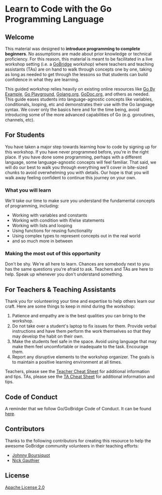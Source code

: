 # Learn to Code with the Go Programming Language

## Welcome

This material was designed to **introduce programming to complete beginners**. No assumptions are made about prior knowledge or technical proficiency. For this reason, this material is meant to be facilitated in a live workshop setting \(i.e. a [GoBridge](https://golangbridge.org/) workshop\) where teachers and teaching assistants \(TAs\) are on hand to walk through concepts one by one, taking as long as needed to get through the lessons so that students can build confidence in what they are learning.

This guided workshop relies heavily on existing online resources like [Go By Example](https://gobyexample.com/), [Go Playground](https://play.golang.org/), [Golang.org](https://golang.org/), [GoDoc.org](https://godoc.org/), and others as needed. This guide eases students into language-agnostic concepts like variables, conditionals, looping, etc and demonstrates their use with the Go language syntax. We cover only the basics here and for the time being, avoid introducing some of the more advanced capabilities of Go \(e.g. goroutines, channels, etc\).

## For Students

You have taken a major step towards learning how to code by signing up for this workshop. If you have never programmed before, you're in the right place. If you have done some programming, perhaps with a different language, some language-agnostic concepts will feel familiar. That said, we will do our best to walk you through everything we'll cover in bite-sized chunks to avoid overwhelming you with details. Our hope is that you will walk away feeling confident to continue this journey on your own.

### What you will learn

We'll take our time to make sure you understand the fundamental concepts of programming, including:

* Working with variables and constants
* Working with condition with if/else statements
* Working with lists and looping
* Using functions for reusing functionality
* Using complex types to represent concepts out in the real world
* and so much more in between

### Making the most out of this opportunity

Don't be shy. We're all here to learn. Chances are somebody next to you has the same questions you're afraid to ask. Teachers and TAs are here to help. Speak up whenever you don't understand something.

## For Teachers & Teaching Assistants

Thank you for volunteering your time and expertise to help others learn our craft. Here are some things to keep in mind during the workshop:

1. Patience and empathy are is the best qualities you can bring to the workshop.
2. Do not take over a student's laptop to fix issues for them. Provide verbal instructions and have them perform the work themselves so that they may develop the habit on their own.
3. Make the students feel safe in the space. Avoid using language that may make them feel uncomfortable or inadequate to the task. Encourage them.
4. Report any disruptive elements to the workshop organizer. The goals is to maintain a positive learning environment at all times.

Teachers, please see the [Teacher Cheat Sheet](https://go-talks.appspot.com/github.com/gobridge/workshop-material/teacher-cheat-sheet.slide) for additional information and tips. TAs, please see the [TA Cheat Sheet](https://go-talks.appspot.com/github.com/gobridge/workshop-material/ta-cheat-sheet.slide) for additional information and tips.

## Code of Conduct

A reminder that we follow Go/GoBridge Code of Conduct. It can be found [here](http://coc.golangbridge.org).

## Contributors

Thanks to the following contributors for creating this resource to help the awesome GoBridge community volunteers in their teaching efforts:

* [Johnny Boursiquot](https://twitter.com/jboursiquot)
* [Nick Gauthier](https://twitter.com/ngauthier)

## License

[Apache License 2.0](https://choosealicense.com/licenses/apache-2.0/)

